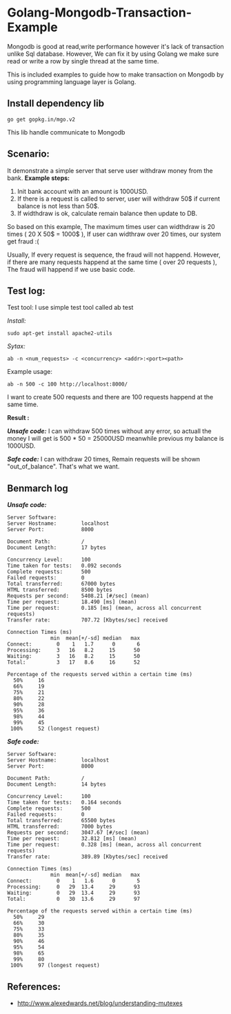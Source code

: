 # Golang-Mongodb-Transaction-Example

Mongodb is good at read,write performance however it's lack of transaction unlike Sql database. However, We can fix it by using Golang we make sure read or write a row by single thread at the same time.


This is included examples to guide how to make transaction on Mongodb by using programming language layer is Golang.

## Install dependency lib

```
go get gopkg.in/mgo.v2
```
This lib handle communicate to Mongodb

## Scenario:

It demonstrate a simple server that serve user withdraw money from the bank.
**Example steps:**

1.  Init bank account with an amount is 1000USD.
2.  If there is a request is called to server, user will withdraw 50$ if current balance is not less than 50$.
3.  If widthdraw is ok, calculate remain balance then update to DB.


So based on this example, The maximum times user can widthdraw is 20 times ( 20 X 50$ = 1000$ ), If user can widthraw over 20 times, our system get fraud :(

Usually, If every request is sequence, the fraud will not happend. However, if there are many requests happend at the same time ( over 20 requests ), The fraud will happend if we use basic code.

## Test log:

Test tool: I use simple test tool called ab test


*Install:*

```
sudo apt-get install apache2-utils
```

*Sytax:*

```
ab -n <num_requests> -c <concurrency> <addr>:<port><path>
```

Example usage:

```
ab -n 500 -c 100 http://localhost:8000/
```
I want to create 500 requests and there are 100 requests happend at the same time.

**Result :**

_**Unsafe code:**_
I can withdraw 500 times without any error, so actuall the money I will get is 500 * 50 = 25000USD meanwhile previous my balance is 1000USD.

_**Safe code:**_
I can withdraw 20 times, Remain requests will be shown "out_of_balance". That's what we want.


## Benmarch log

**_Unsafe code:_**
```
Server Software:        
Server Hostname:        localhost
Server Port:            8000

Document Path:          /
Document Length:        17 bytes

Concurrency Level:      100
Time taken for tests:   0.092 seconds
Complete requests:      500
Failed requests:        0
Total transferred:      67000 bytes
HTML transferred:       8500 bytes
Requests per second:    5408.21 [#/sec] (mean)
Time per request:       18.490 [ms] (mean)
Time per request:       0.185 [ms] (mean, across all concurrent requests)
Transfer rate:          707.72 [Kbytes/sec] received

Connection Times (ms)
              min  mean[+/-sd] median   max
Connect:        0    1   1.7      0       6
Processing:     3   16   8.2     15      50
Waiting:        3   16   8.2     15      50
Total:          3   17   8.6     16      52

Percentage of the requests served within a certain time (ms)
  50%     16
  66%     19
  75%     21
  80%     22
  90%     28
  95%     36
  98%     44
  99%     45
 100%     52 (longest request)
```

**_Safe code:_**

```
Server Software:        
Server Hostname:        localhost
Server Port:            8000

Document Path:          /
Document Length:        14 bytes

Concurrency Level:      100
Time taken for tests:   0.164 seconds
Complete requests:      500
Failed requests:        0
Total transferred:      65500 bytes
HTML transferred:       7000 bytes
Requests per second:    3047.67 [#/sec] (mean)
Time per request:       32.812 [ms] (mean)
Time per request:       0.328 [ms] (mean, across all concurrent requests)
Transfer rate:          389.89 [Kbytes/sec] received

Connection Times (ms)
              min  mean[+/-sd] median   max
Connect:        0    1   1.6      0       5
Processing:     0   29  13.4     29      93
Waiting:        0   29  13.4     29      93
Total:          0   30  13.6     29      97

Percentage of the requests served within a certain time (ms)
  50%     29
  66%     30
  75%     33
  80%     35
  90%     46
  95%     54
  98%     65
  99%     80
 100%     97 (longest request)
```

## References:

+ http://www.alexedwards.net/blog/understanding-mutexes
